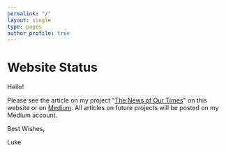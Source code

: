 ```yaml
---
permalink: "/"
layout: single
type: pages
author_profile: true
---
```


# Website Status
Hello!

Please see the article on my project "[The News of Our Times](https://lukearmbruster.github.io/lukearmbruster.github.io/news_categorized)" on this website or on [Medium](https://medium.com/@lukearmbruster/the-news-of-our-times-f8e5fdc0999a#.b12fa2e1z). All articles on future projects will be posted on my Medium account.

Best Wishes,

Luke
